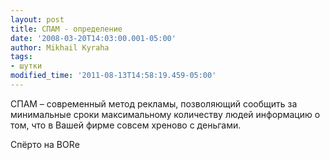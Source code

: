 ```yaml
---
layout: post
title: СПАМ - определение
date: '2008-03-20T14:03:00.001-05:00'
author: Mikhail Kyraha
tags:
- шутки
modified_time: '2011-08-13T14:58:19.459-05:00'
---
```


СПАМ – современный метод рекламы, позволяющий сообщить за минимальные сроки максимальному количеству людей информацию о том, что в Вашей фирме совсем хреново с деньгами.

Спёрто на BORе